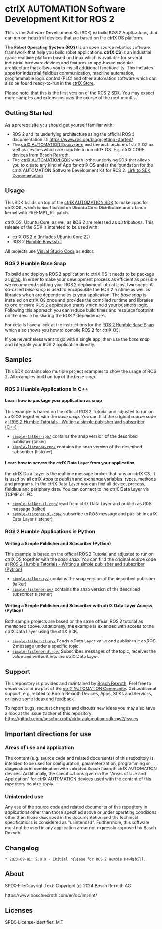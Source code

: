 # ctrlX AUTOMATION Software Development Kit for ROS 2

This is the Software Development Kit (SDK) to build ROS 2 Applications, that can run on industrial devices that are based on the ctrlX OS platform.

The **Robot Operating System (ROS)** is an open source robotics software framework that help you build robot applications.
**ctrlX OS** is an industrial grade realtime platform based on Linux which is available for several industrial hardware devices and features an app-based modular architecture that allows you to install additional functionality. This includes apps for industrial fieldbus communication, machine automation, programmable logic control (PLC) and other automation software which can also be found ready-to-run in the [ctrlX Store](https://developer.community.boschrexroth.com/).

Please note, that this is the first version of the ROS 2 SDK. You may expect more samples and extensions over the course of the next months.

## Getting Started

As a prerequisite you should get yourself familiar with:

* ROS 2 and its underlying architecture using the official ROS 2 documentation at: <https://www.ros.org/blog/getting-started/>
* The [ctrlX AUTOMATION Ecosystem](https://ctrlx-automation.com/) and the architecture of ctrlX OS as well as devices which are capable to run ctrlX OS. E.g. ctrlX CORE devices from [Bosch Rexroth](https://www.boschrexroth.com/).
* The [ctrlX AUTOMATION SDK](https://github.com/boschrexroth/ctrlx-automation-sdk) which is the underlying SDK that allows you to create any kind of App for ctrlX OS and is the foundation for the ctrlX AUTOMATION Software Development Kit for ROS 2. [Link to SDK Documentation](https://boschrexroth.github.io/ctrlx-automation-sdk/)

## Usage

This SDK builds on top of the [ctrlX AUTOMATION SDK](https://github.com/boschrexroth/ctrlx-automation-sdk) to make apps for ctrlX OS, which is itself based on Ubuntu Core Distribution and a Linux kernel with PREEMPT_RT patch.

ctrlX OS, Ubuntu Core, as well as ROS 2 are released as *distributions*. This release of the SDK is intended to be used with:

* ctrlX OS 2.x (Includes Ubuntu Core 22)
* ROS 2 [Humble Hawksbill](https://docs.ros.org/en/humble/)

All projects use [Visual Studio Code](https://code.visualstudio.com/) as editor.

### ROS 2 Humble Base Snap

To build and deploy a ROS 2 application to ctrlX OS it needs to be package as [snap](https://ubuntu.com/core/services/guide/snaps-intro). In order to make your development process as efficient as possible we recommend splitting your ROS 2 deployment into at least two snaps. A so-called *base snap* is used to encapsulate the ROS 2 runtime as well as libraries which are dependencies to your application. The *base snap* is installed on ctrlX OS once and provides the compiled runtime and libraries to one or more ROS 2 application snaps which hold your business logic. Following this approach you can reduce build times and resource footprint on the device by sharing the ROS 2 dependencies.

For details have a look at the instructions for the [ROS 2 Humble Base Snap](ros2-base-humble-deb/README.md) which also shows you how to compile ROS 2 for ctrlX OS.

If you nevertheless want to go with a single app, then use the *base snap* and integrate your ROS 2 application directly.

## Samples

This SDK contains also multiple project examples to show the usage of ROS 2. All examples build on top of the *base snap*.

### ROS 2 Humble Applications in C++

#### Learn how to package your application as snap

This example is based on the official ROS 2 Tutorial and adjusted to run on ctrlX OS together with the *base snap*. You can find the original source code at [ROS 2 Humble Tutorials - Writing a simple publisher and subscriber (C++)](https://docs.ros.org/en/humble/Tutorials/Beginner-Client-Libraries/Writing-A-Simple-Cpp-Publisher-And-Subscriber.html#writing-a-simple-publisher-and-subscriber-c)

* [`simple-talker-cpp/`](simple-talker-cpp/README.md) contains the snap version of the described publisher (talker)
* [`simple-listener-cpp/`](simple-listener-cpp/README.md) contains the snap version of the described subscriber (listener)

#### Learn how to access the ctrlX Data Layer from your application

the ctrlX Data Layer is the realtime message broker that runs on ctrlX OS. It is used by all ctrlX Apps to publish and exchange variables, types, methods and programs. In the ctrlX Data Layer you can find all device, process, fieldbus and periphery data. You can connect to the ctrlX Data Layer via TCP/IP or IPC.

* [`simple-talker-dl-cpp/`](simple-talker-dl-cpp/README.md) read from ctrlX Data Layer and publish as ROS message (talker)
* [`simple-listener-dl-cpp/`](simple-listener-dl-cpp/README.md) subscribe to ROS message and publish in ctrlX Data Layer (listener)

### ROS 2 Humble Applications in Python

#### Writing a Simple Publisher and Subscriber (Python)

This example is based on the official ROS 2 Tutorial and adjusted to run on ctrlX OS together with the *base snap*. You can find the original source code at [ROS 2 Humble Tutorials - Writing a simple publisher and subscriber (Python)](https://docs.ros.org/en/humble/Tutorials/Beginner-Client-Libraries/Writing-A-Simple-Py-Publisher-And-Subscriber.html)

* [`simple-talker-py/`](simple-talker-py/README.md) contains the snap version of the described publisher (talker)
* [`simple-listener-py/`](simple-listener-py/README.md) contains the snap version of the described subscriber (listener)

#### Writing a Simple Publisher and Subscriber with ctrlX Data Layer Access (Python)

Both sample projects are based on the same official ROS 2 tutorial as mentioned above. Additionally, the example is extended with access to the ctrlX Data Layer using the ctrlX SDK.

* [`simple-talker-dl-py/`](simple-talker-dl-py/README.md) Reads a Data Layer value and publishes it as ROS 2 message under a specific topic.
* [`simple-listener-dl-py/`](simple-listener-dl-py/README.md) Subscribes messages of the topic, receives the value and writes it into the ctrlX Data Layer.

## Support

This repository is provided and maintained by [Bosch Rexroth](https://www.boschrexroth.com). Feel free to check out and be part of the [ctrlX AUTOMATION Community](https://ctrlx-automation.com/community). Get additional support, e.g. related to Bosch Rexroth Devices, Apps, SDKs and Services, or leave some ideas and feedback.

To report bugs, request changes and discuss new ideas you may also have a look at the issue tracker of this repository:
<https://github.com/boschrexroth/ctrlx-automation-sdk-ros2/issues>

## Important directions for use

### Areas of use and application

The content (e.g. source code and related documents) of this repository is intended to be used for configuration, parameterization, programming or diagnostics in combination with selected Bosch Rexroth ctrlX AUTOMATION devices.
Additionally, the specifications given in the "Areas of Use and Application" for ctrlX AUTOMATION devices used with the content of this repository do also apply.

### Unintended use

Any use of the source code and related documents of this repository in applications other than those specified above or under operating conditions other than those described in the documentation and the technical specifications is considered as "unintended". Furthermore, this software must not be used in any application areas not expressly approved by Bosch Rexroth.

## Changelog

```text
* 2023-09-01: 2.0.0 - Initial release for ROS 2 Humble Hawksbill.
```

## About

SPDX-FileCopyrightText: Copyright (c) 2024 Bosch Rexroth AG

<https://www.boschrexroth.com/en/dc/imprint/>


## Licenses

SPDX-License-Identifier: MIT
